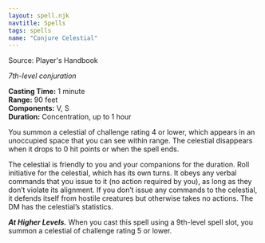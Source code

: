 ```yaml
---
layout: spell.njk
navtitle: Spells
tags: spells
name: "Conjure Celestial"
---
```

Source: Player's Handbook

_7th-level conjuration_

**Casting Time:** 1 minute  
**Range:** 90 feet  
**Components:** V, S  
**Duration:** Concentration, up to 1 hour

You summon a celestial of challenge rating 4 or lower, which appears in an unoccupied space that you can see within range. The celestial disappears when it drops to 0 hit points or when the spell ends.

The celestial is friendly to you and your companions for the duration. Roll initiative for the celestial, which has its own turns. It obeys any verbal commands that you issue to it (no action required by you), as long as they don’t violate its alignment. If you don’t issue any commands to the celestial, it defends itself from hostile creatures but otherwise takes no actions. The DM has the celestial’s statistics.

**_At Higher Levels._** When you cast this spell using a 9th-level spell slot, you summon a celestial of challenge rating 5 or lower.